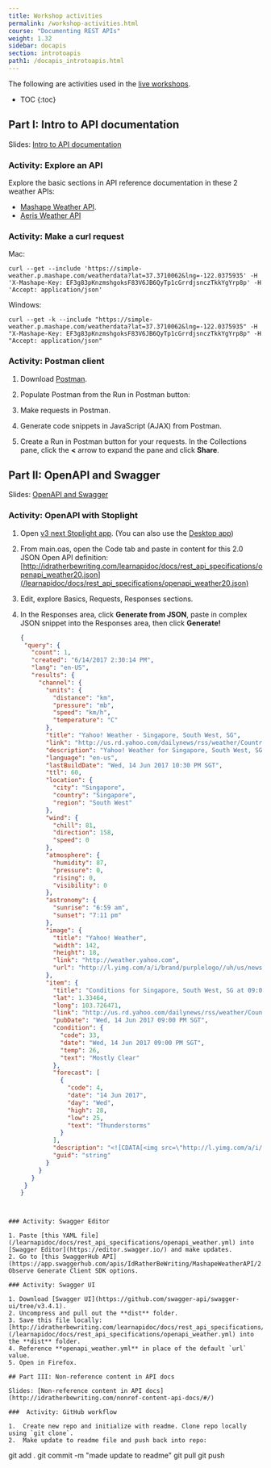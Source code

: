 ```yaml
---
title: Workshop activities
permalink: /workshop-activities.html
course: "Documenting REST APIs"
weight: 1.32
sidebar: docapis
section: introtoapis
path1: /docapis_introtoapis.html
---
```


The following are activities used in the [live workshops](http://idratherbewriting.com/2018/01/29/api-workshop-in-denver/).

* TOC
{:toc}

## Part I: Intro to API documentation

Slides: [Intro to API documentation](http://idratherbewriting.com/intro-to-api-documentation/index.html)

### Activity: Explore an API

Explore the basic sections in API reference documentation in these 2 weather APIs:

* [Mashape Weather API](https://market.mashape.com/fyhao/weather-13).
* [Aeris Weather API](https://www.aerisweather.com/support/docs/api/)

### Activity: Make a curl request

Mac:

```
curl --get --include 'https://simple-weather.p.mashape.com/weatherdata?lat=37.3710062&lng=-122.0375935' -H 'X-Mashape-Key: EF3g83pKnzmshgoksF83V6JB6QyTp1cGrrdjsnczTkkYgYrp8p' -H 'Accept: application/json'
```

Windows:

```
curl --get -k --include "https://simple-weather.p.mashape.com/weatherdata?lat=37.3710062&lng=-122.0375935" -H "X-Mashape-Key: EF3g83pKnzmshgoksF83V6JB6QyTp1cGrrdjsnczTkkYgYrp8p" -H "Accept: application/json"
```

### Activity: Postman client

1. Download [Postman](https://www.getpostman.com/).
2. Populate Postman from the Run in Postman button:

    <div class="postman-run-button"
    data-postman-action="collection/import"
    data-postman-var-1="7975e93f7b4944f50fa7"></div>
    <script type="text/javascript">
    (function (p,o,s,t,m,a,n) {
    !p[s] && (p[s] = function () { (p[t] || (p[t] = [])).push(arguments); });
    !o.getElementById(s+t) && o.getElementsByTagName("head")[0].appendChild((
    (n = o.createElement("script")),
    (n.id = s+t), (n.async = 1), (n.src = m), n
    ));
    }(window, document, "_pm", "PostmanRunObject", "https://run.pstmn.io/button.js"));
    </script>

3. Make requests in Postman.
4. Generate code snippets in JavaScript (AJAX) from Postman.
5. Create a Run in Postman button for your requests. In the Collections pane, click the **<** arrow to expand the pane and click **Share**.

## Part II: OpenAPI and Swagger

Slides: [OpenAPI and Swagger](http://idratherbewriting.com/openapi-and-swagger/#/)

### Activity: OpenAPI with Stoplight

1. Open [v3 next Stoplight app](https://next.stoplight.io/). (You can also use the [Desktop app](https://github.com/stoplightio/desktop/releases/latest))
2. From main.oas, open the Code tab and paste in content for this 2.0 JSON Open API definition: [http://idratherbewriting.com/learnapidoc/docs/rest_api_specifications/openapi_weather20.json](/learnapidoc/docs/rest_api_specifications/openapi_weather20.json)
3. Edit, explore Basics, Requests, Responses sections.
4. In the Responses area, click **Generate from JSON**, paste in complex JSON snippet into the Responses area, then click **Generate!**

   ```json
   {
    "query": {
      "count": 1,
      "created": "6/14/2017 2:30:14 PM",
      "lang": "en-US",
      "results": {
        "channel": {
          "units": {
            "distance": "km",
            "pressure": "mb",
            "speed": "km/h",
            "temperature": "C"
          },
          "title": "Yahoo! Weather - Singapore, South West, SG",
          "link": "http://us.rd.yahoo.com/dailynews/rss/weather/Country__Country/*https://weather.yahoo.com/country/state/city-91792352/",
          "description": "Yahoo! Weather for Singapore, South West, SG",
          "language": "en-us",
          "lastBuildDate": "Wed, 14 Jun 2017 10:30 PM SGT",
          "ttl": 60,
          "location": {
            "city": "Singapore",
            "country": "Singapore",
            "region": "South West"
          },
          "wind": {
            "chill": 81,
            "direction": 158,
            "speed": 0
          },
          "atmosphere": {
            "humidity": 87,
            "pressure": 0,
            "rising": 0,
            "visibility": 0
          },
          "astronomy": {
            "sunrise": "6:59 am",
            "sunset": "7:11 pm"
          },
          "image": {
            "title": "Yahoo! Weather",
            "width": 142,
            "height": 18,
            "link": "http://weather.yahoo.com",
            "url": "http://l.yimg.com/a/i/brand/purplelogo//uh/us/news-wea.gif"
          },
          "item": {
            "title": "Conditions for Singapore, South West, SG at 09:00 PM SGT",
            "lat": 1.33464,
            "long": 103.726471,
            "link": "http://us.rd.yahoo.com/dailynews/rss/weather/Country__Country/*https://weather.yahoo.com/country/state/city-91792352/",
            "pubDate": "Wed, 14 Jun 2017 09:00 PM SGT",
            "condition": {
              "code": 33,
              "date": "Wed, 14 Jun 2017 09:00 PM SGT",
              "temp": 26,
              "text": "Mostly Clear"
            },
            "forecast": [
              {
                "code": 4,
                "date": "14 Jun 2017",
                "day": "Wed",
                "high": 28,
                "low": 25,
                "text": "Thunderstorms"
              }
            ],
            "description": "<![CDATA[<img src=\"http://l.yimg.com/a/i/us/we/52/4.gif\"/>\n<BR />\n<b>Current Conditions:</b>\n<BR />Thunderstorms\n<BR />\n<BR />\n<b>Forecast:</b>\n<BR /> Fri - Thunderstorms. High: 30Low: 25\n<BR /> Sat - Thunderstorms. High: 28Low: 25\n<BR /> Sun - Thunderstorms. High: 28Low: 25\n<BR /> Mon - Thunderstorms. High: 28Low: 25\n<BR /> Tue - Thunderstorms. High: 28Low: 25\n<BR />\n<BR />\n<a href=\"http://us.rd.yahoo.com/dailynews/rss/weather/Country__Country/*https://weather.yahoo.com/country/state/city-91792352/\">Full Forecast at Yahoo! Weather</a>\n<BR />\n<BR />\n(provided by <a href=\"http://www.weather.com\" >The Weather Channel</a>)\n<BR />\n]]>",
            "guid": "string"
          }
        }
      }
    }
   }
  ```


### Activity: Swagger Editor

1. Paste [this YAML file](/learnapidoc/docs/rest_api_specifications/openapi_weather.yml) into [Swagger Editor](https://editor.swagger.io/) and make updates.
2. Go to [this SwaggerHub API](https://app.swaggerhub.com/apis/IdRatherBeWriting/MashapeWeatherAPI/2.3). Observe Generate Client SDK options.

### Activity: Swagger UI

1. Download [Swagger UI](https://github.com/swagger-api/swagger-ui/tree/v3.4.1).
2. Uncompress and pull out the **dist** folder.
3. Save this file locally:  [http://idratherbewriting.com/learnapidoc/docs/rest_api_specifications/openapi_weather.yml](/learnapidoc/docs/rest_api_specifications/openapi_weather.yml) into the **dist** folder.
4. Reference **openapi_weather.yml** in place of the default `url` value.
5. Open in Firefox.

## Part III: Non-reference content in API docs

Slides: [Non-reference content in API docs](http://idratherbewriting.com/nonref-content-api-docs/#/)

###  Activity: GitHub workflow

1.  Create new repo and initialize with readme. Clone repo locally using `git clone`.
2.  Make update to readme file and push back into repo:

```
git add .
git commit -m "made update to readme"
git pull
git push
```
